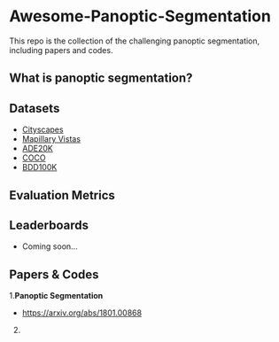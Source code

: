 # Awesome-Panoptic-Segmentation
This repo is the collection of the challenging panoptic segmentation, including papers and codes.

## What is panoptic segmentation?

## Datasets
* [Cityscapes](https://www.cityscapes-dataset.com/)
* [Mapillary Vistas](https://blog.mapillary.com/product/2017/05/03/mapillary-vistas-dataset.html)
* [ADE20K](http://groups.csail.mit.edu/vision/datasets/ADE20K/)
* [COCO](http://cocodataset.org/)
* [BDD100K](https://bair.berkeley.edu/blog/2018/05/30/bdd/)

## Evaluation Metrics

## Leaderboards
* Coming soon...

## Papers & Codes
1.**Panoptic Segmentation**
* https://arxiv.org/abs/1801.00868
2.
